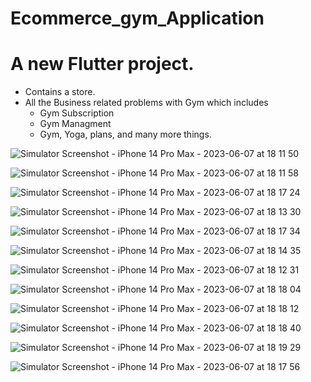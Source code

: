 # Ecommerce_gym_Application

# A new Flutter project.
  - Contains a store.
  - All the Business related problems with Gym which includes
    - Gym Subscription
    - Gym Managment
    - Gym, Yoga, plans, and many more things.

![Simulator Screenshot - iPhone 14 Pro Max - 2023-06-07 at 18 11 50](https://github.com/AuwaisQ/Ecommerce-GymManagement-App/assets/53910217/7c14fc13-551d-422e-958d-2e1c03d27cda)





![Simulator Screenshot - iPhone 14 Pro Max - 2023-06-07 at 18 11 58](https://github.com/AuwaisQ/Ecommerce-GymManagement-App/assets/53910217/5b43b180-a448-4860-a53a-6a7402f5a245)





![Simulator Screenshot - iPhone 14 Pro Max - 2023-06-07 at 18 17 24](https://github.com/AuwaisQ/Ecommerce-GymManagement-App/assets/53910217/41d27f84-2af1-4d3a-967f-e84efa8e5e6d)





![Simulator Screenshot - iPhone 14 Pro Max - 2023-06-07 at 18 13 30](https://github.com/AuwaisQ/Ecommerce-GymManagement-App/assets/53910217/da9a0069-24e2-4aae-8258-636d551c1248)





![Simulator Screenshot - iPhone 14 Pro Max - 2023-06-07 at 18 17 34](https://github.com/AuwaisQ/Ecommerce-GymManagement-App/assets/53910217/8a1cbbbd-d8a8-4a4c-8ac9-d9f953bc5582)





![Simulator Screenshot - iPhone 14 Pro Max - 2023-06-07 at 18 14 35](https://github.com/AuwaisQ/Ecommerce-GymManagement-App/assets/53910217/63803aea-418e-46f1-9cbd-0107880df8a0)





![Simulator Screenshot - iPhone 14 Pro Max - 2023-06-07 at 18 12 31](https://github.com/AuwaisQ/Ecommerce-GymManagement-App/assets/53910217/53ccd4aa-5b54-4662-9bac-cefe75df7907)





![Simulator Screenshot - iPhone 14 Pro Max - 2023-06-07 at 18 18 04](https://github.com/AuwaisQ/Ecommerce-GymManagement-App/assets/53910217/af9f5189-961a-4e07-a13d-30d8ae3922ae)





![Simulator Screenshot - iPhone 14 Pro Max - 2023-06-07 at 18 18 12](https://github.com/AuwaisQ/Ecommerce-GymManagement-App/assets/53910217/3914f516-5478-4642-aea4-0fba8459d747)





![Simulator Screenshot - iPhone 14 Pro Max - 2023-06-07 at 18 18 40](https://github.com/AuwaisQ/Ecommerce-GymManagement-App/assets/53910217/56704b93-3f31-46c0-a561-923fb4c3b90d)






![Simulator Screenshot - iPhone 14 Pro Max - 2023-06-07 at 18 19 29](https://github.com/AuwaisQ/Ecommerce-GymManagement-App/assets/53910217/5dad59a0-b3cf-4309-b4e4-d5250d8d7578)







![Simulator Screenshot - iPhone 14 Pro Max - 2023-06-07 at 18 17 56](https://github.com/AuwaisQ/Ecommerce-GymManagement-App/assets/53910217/36419ec2-bc05-4c7d-bfc0-ac2c10615d12)
